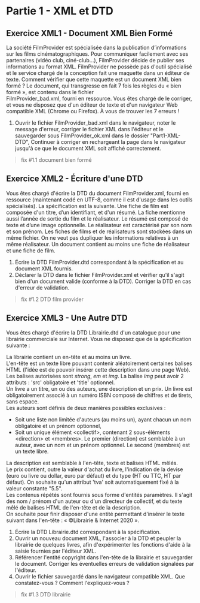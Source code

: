 # Partie 1 - XML et DTD

## Exercice XML1 - Document XML Bien Formé

La société FilmProvider est spécialisée dans la publication d’informations sur les films cinématographiques. 
Pour communiquer facilement avec ses partenaires (vidéo club, ciné-club...), FilmProvider décide de publier ses 
informations au format XML.
FilmProvider ne possède pas d'outil spécialisé et le service chargé de la conception fait une maquette dans un éditeur 
de texte. Comment vérifier que cette maquette est un document XML bien formé ?
Le document, qui transgresse en fait 7 fois les règles du « bien formé », est contenu dans le fichier  
FilmProvider_bad.xml, fourni en ressource. Vous êtes chargé de le corriger, et vous ne disposez que d'un éditeur 
de texte et d'un navigateur Web compatible XML (Chrome ou Firefox). À vous de trouver les 7 erreurs !

1. Ouvrir le fichier FilmProvider_bad.xml dans le navigateur,
noter le message d'erreur, corriger le fichier XML dans l'éditeur et le sauvegarder sous FilmProvider_ok.xml 
dans le dossier "Part1-XML-DTD",
Continuer à corriger en rechargeant la page dans le navigateur jusqu'à ce que le document XML soit affiché correctement.

> fix #1.1 document bien formé

## Exercice XML2 - Écriture d'une DTD

Vous êtes chargé d'écrire la DTD du document FilmProvider.xml, fourni en ressource (maintenant codé en UTF-8, 
comme il est d'usage dans les outils spécialisés). La spécification est la suivante.
Une fiche de film est composée d'un titre, d’un identifiant, et d'un résumé. La fiche mentionne aussi l’année de sortie 
du film et le réalisateur. Le résumé est composé de texte et d’une image optionnelle.
Le réalisateur est caractérisé par son nom et son prénom.
Les fiches de films et de réalisateurs sont stockées dans un même fichier. On ne veut pas dupliquer les informations 
relatives à un même réalisateur. Un document contient au moins une fiche de réalisateur et une fiche de film.

1. Écrire la DTD FilmProvider.dtd correspondant à la spécification et au document XML fournis.
2. Déclarer la DTD dans le fichier FilmProvider.xml et vérifier qu'il s'agit bien d'un document valide (conforme à la DTD). 
Corriger la DTD en cas d'erreur de validation.

> fix #1.2 DTD film provider

## Exercice XML3 - Une Autre DTD

Vous êtes chargé d'écrire la DTD Librairie.dtd d'un catalogue pour une librairie commerciale sur Internet. 
Vous ne disposez que de la spécification suivante :

La librairie contient un en-tête et au moins un livre.  
L'en-tête est un texte libre pouvant contenir aléatoirement certaines balises HTML (l'idée est de pouvoir insérer 
cette description dans une page Web). Les balises autorisées sont *strong*, *em* et *img*. La balise *img* 
peut avoir 2 attributs : 'src' obligatoire et 'title' optionnel.  
Un livre a un titre, un ou des auteurs, une description et un prix. Un livre est obligatoirement associé à un numéro 
ISBN composé de chiffres et de tirets, sans espace.  
Les auteurs sont définis de deux manières possibles exclusives :

- Soit une liste non limitée d'auteurs (au moins un), ayant chacun un nom obligatoire et un prénom optionnel,
- Soit un unique élément \<collectif\>, contenant 2 sous-éléments \<direction\> et \<membres\>. Le premier (direction) est 
semblable à un auteur, avec un nom et un prénom optionnel. Le second (membres) est un texte libre.

La description est semblable à l'en-tête, texte et balises HTML mêlés.  
Le prix contient, outre la valeur d'achat du livre, l'indication de la devise (euro ou livre ou dollar, euro par défaut) 
et du type (HT ou TTC, HT par défaut). On souhaite qu'un attribut 'tva' soit automatiquement fixé à la valeur constante "5.5".  
Les contenus répétés sont fournis sous forme d'entités paramètres. Il s'agit des nom / prénom d'un auteur ou d'un directeur 
de collectif, et du texte mêlé de balises HTML de l'en-tête et de la description.  
On souhaite pour finir disposer d'une entité permettant d'insérer le texte suivant dans l'en-tête : « ©Librairie & Internet 2020 ».

1. Écrire la DTD Librairie.dtd correspondant à la spécification.
2. Ouvrir un nouveau document XML, l'associer à la DTD et peupler la librairie de quelques livres, afin d'expérimenter 
les fonctions d'aide à la saisie fournies par l'éditeur XML.
3. Référencer l'entité copyright dans l'en-tête de la librairie et sauvegarder le document. Corriger les éventuelles 
erreurs de validation signalées par l'éditeur.
4. Ouvrir le fichier sauvegardé dans le navigateur compatible XML. Que constatez-vous ? Comment l'expliquez-vous ?

> fix #1.3 DTD librairie

